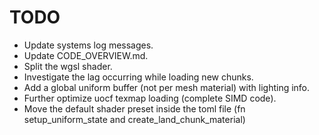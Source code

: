 
# TODO

- Update systems log messages.
- Update CODE_OVERVIEW.md.
- Split the wgsl shader.
- Investigate the lag occurring while loading new chunks.
- Add a global uniform buffer (not per mesh material) with lighting info.
- Further optimize uocf texmap loading (complete SIMD code).
- Move the default shader preset inside the toml file (fn setup_uniform_state and create_land_chunk_material)
